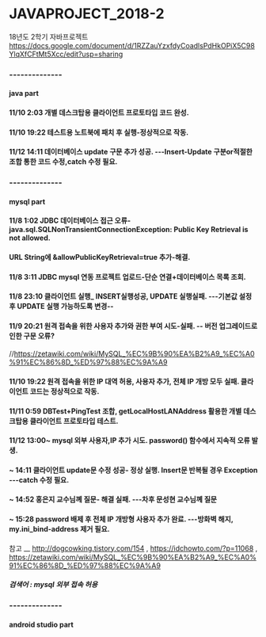 # JAVAPROJECT_2018-2
18년도 2학기 자바프로젝트  
<https://docs.google.com/document/d/1RZZauYzxfdyCoadlsPdHkOPiX5C98YlqXfCFtMt5Xcc/edit?usp=sharing>
### --------------
#### java part
#### 11/10 2:03 개별 데스크탑용 클라이언트 프로토타입 코드 완성.
#### 11/10 19:22 테스트용 노트북에 패치 후 실행-정상적으로 작동.
#### 11/12 14:11 데이터베이스 update 구문 추가 성공. ---Insert-Update 구분or적절한 조합 통한 코드 수정,catch 수정 필요.
### --------------
#### mysql part
#### 11/8 1:02 JDBC 데이터베이스 접근 오류-java.sql.SQLNonTransientConnectionException: Public Key Retrieval is not allowed.
#### URL String에 &allowPublicKeyRetrieval=true 추가-해결.
#### 11/8 3:11 JDBC mysql 연동 프로젝트 업로드-단순 연결+데이터베이스 목록 조회.  
#### 11/8 23:10 클라이언트 실행_ INSERT실행성공, UPDATE 실행실패. ---기본값 설정 후 UPDATE 실행 가능하도록 변경--
#### 11/9 20:21 원격 접속을 위한 사용자 추가와 권한 부여 시도-실패. -- 버전 업그레이드로 인한 구문 오류?
//https://zetawiki.com/wiki/MySQL_%EC%9B%90%EA%B2%A9_%EC%A0%91%EC%86%8D_%ED%97%88%EC%9A%A9
#### 11/10 19:22 원격 접속을 위한 IP 대역 허용, 사용자 추가, 전체 IP 개방 모두 실패. 클라이언트 코드는 정상적으로 작동.
#### 11/11 0:59 DBTest+PingTest 조합, getLocalHostLANAddress 활용한 개별 데스크탑용 클라이언트 프로토타입 테스트.
#### 11/12 13:00~ mysql 외부 사용자,IP 추가 시도. password() 함수에서 지속적 오류 발생. 
####  ~ 14:11 클라이언트 update문 수정 성공- 정상 실행. Insert문 반복될 경우 Exception ---catch 수정 필요.
####  ~ 14:52 홍은지 교수님꼐 질문- 해결 실패. ---차후 문성현 교수님꼐 질문
####  ~ 15:28 password 배제 후 전체 IP 개방형 사용자 추가 완료. ---방화벽 해지, my.ini_bind-address 제거 필요.
참고 __ http://dogcowking.tistory.com/154 , https://idchowto.com/?p=11068 ,  
https://zetawiki.com/wiki/MySQL_%EC%9B%90%EA%B2%A9_%EC%A0%91%EC%86%8D_%ED%97%88%EC%9A%A9
##### 검색어 : mysql 외부 접속 허용
### --------------
#### android studio part
